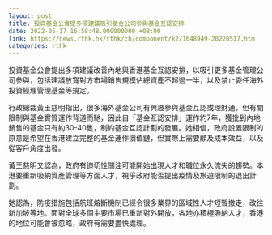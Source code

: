 ```yaml
---
layout: post
title: 投資基金公會提多項建議吸引基金公司參與基金互認安排
date: 2022-05-17 16:58:48.000000000 +08:00
link: https://news.rthk.hk/rthk/ch/component/k2/1648949-20220517.htm
categories: rthk
---
```


投資基金公會提出多項建議改善內地與香港基金互認安排，以吸引更多基金管理公司參與，包括建議放寬對方市場銷售規模佔總資產不超過一半，以及禁止委任海外投資經理管理基金等規定。

行政總裁黃王慈明指出，很多海外基金公司有興趣參與基金互認或理財通，但有關限制與基金實質運作背道而馳，因此自「基金互認安排」運作約7年，獲批到內地銷售的基金只有約30-40隻，制約基金互認計劃的發展。她相信，政府設置限制的原意是希望在香港建立完整的基金運作價值鏈，但實際上需要顧及成本效益，以及從客戶角度出發。

黃王慈明又認為，政府有迫切性關注可能開始出現人才和職位永久流失的趨勢。本港要重新吸納資產管理等方面人才，視乎政府能否提出疫情及旅遊限制的退出計劃。

她認為，防疫措施包括航班熔斷機制已經令很多業界的區域性人才短暫撤走，改往新加坡等地。面對全球多個主要市場已重新對外開放，各地亦積極吸納人才，香港的地位可能會被忽略，政府有需要盡快處理。
